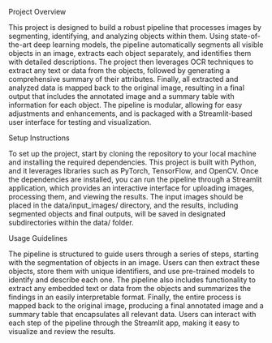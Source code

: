 Project Overview

This project is designed to build a robust pipeline that processes images by segmenting, identifying, and analyzing objects within them. Using state-of-the-art deep learning models, the pipeline automatically segments all visible objects in an image, extracts each object separately, and identifies them with detailed descriptions. The project then leverages OCR techniques to extract any text or data from the objects, followed by generating a comprehensive summary of their attributes. Finally, all extracted and analyzed data is mapped back to the original image, resulting in a final output that includes the annotated image and a summary table with information for each object. The pipeline is modular, allowing for easy adjustments and enhancements, and is packaged with a Streamlit-based user interface for testing and visualization.

Setup Instructions

To set up the project, start by cloning the repository to your local machine and installing the required dependencies. This project is built with Python, and it leverages libraries such as PyTorch, TensorFlow, and OpenCV. Once the dependencies are installed, you can run the pipeline through a Streamlit application, which provides an interactive interface for uploading images, processing them, and viewing the results. The input images should be placed in the data/input_images/ directory, and the results, including segmented objects and final outputs, will be saved in designated subdirectories within the data/ folder.

Usage Guidelines

The pipeline is structured to guide users through a series of steps, starting with the segmentation of objects in an image. Users can then extract these objects, store them with unique identifiers, and use pre-trained models to identify and describe each one. The pipeline also includes functionality to extract any embedded text or data from the objects and summarizes the findings in an easily interpretable format. Finally, the entire process is mapped back to the original image, producing a final annotated image and a summary table that encapsulates all relevant data. Users can interact with each step of the pipeline through the Streamlit app, making it easy to visualize and review the results.
